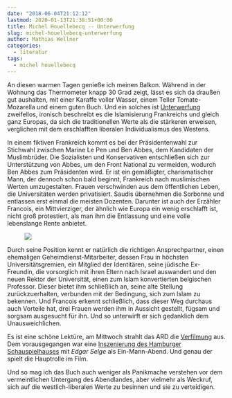 ```yaml
---
date: "2018-06-04T21:12:12"
lastmod: 2020-01-13T21:38:51+00:00
title: Michel Houellebecq -- Unterwerfung
slug: michel-houellebecq-unterwerfung
author: Mathias Wellner
categories:
  - literatur
tags:
  - michel houellebecq
---
```

An diesen warmen Tagen genieße ich meinen Balkon. Während in der Wohnung das Thermometer knapp 30 Grad zeigt, lässt es sich da draußen gut aushalten, mit einer Karaffe voller Wasser, einem Teller Tomate-Mozarella und einem guten Buch. Und ein solches ist [Unterwerfung](http://www.dumont-buchverlag.de/buch/houellebecq-unterwerfung-9783832197957/) zweifellos, ironisch beschreibt es die Islamisierung Frankreichs und gleich ganz Europas, da sich die traditionellen Werte als die stärkeren erweisen, verglichen mit dem erschlafften liberalen Individualismus des Westens.  

<!--more-->

In einem fiktiven Frankreich kommt es bei der Präsidentenwahl zur Stichwahl zwischen Marine Le Pen und Ben Abbes, dem Kandidaten der Muslimbrüder. Die Sozialisten und Konservativen entschließen sich zur Unterstützung von Abbes, um den Front National zu vermeiden, wodurch Ben Abbes zum Präsidenten wird. Er ist ein gemäßigter, charismatischer Mann, der dennoch schon bald beginnt, Frankreich nach muslimischen Werten umzugestalten. Frauen verschwinden aus dem öffentlichen Leben, die Universitäten werden privatisiert. Saudis übernehmen die Sorbonne und entlassen erst einmal die meisten Dozenten. Darunter ist auch der Erzähler Francois, ein Mittvierziger, der ähnlich wie Europa ein wenig erschlafft ist, nicht groß protestiert, als man ihm die Entlassung und eine volle lebenslange Rente anbietet. 

<figure>
  <img src="http://www.dumont-buchverlag.de/fileadmin/user_upload/Data/Cover/9783832197957.jpg">
</figure>

Durch seine Position kennt er natürlich die richtigen Ansprechpartner, einen ehemaligen Geheimdienst-Mitarbeiter, dessen Frau in höchsten Universitätsgremien, ein Mitglied der Identitären, seine jüdische Ex-Freundin, die vorsorglich mit ihren Eltern nach Israel auswandert und den neuen Rektor der Universität, einen zum Islam konvertierten belgischen Professor. Dieser bietet ihm schließlich an, seine alte Stellung zurückzuerhalten, verbunden mit der Bedingung, sich zum Islam zu bekennen. Und Francois erkennt schließlich, dass dieser Weg durchaus auch Vorteile hat, drei Frauen werden ihm in Aussicht gestellt, fügsam und sorgsam ausgesucht für ihn. Und so unterwirft er sich gedanklich dem Unausweichlichen. 

Es ist eine schöne Lektüre, am Mittwoch strahlt das ARD die [Verfilmung](https://www.ardmediathek.de/tv/rbb-Kultur/Unterwerfung-Verfilmung-des-Romans-v/rbb-Fernsehen/Video?bcastId=52243694&documentId=52868940) aus. Dem vorausgegangen war eine [Inszenierung des Hamburger Schauspielhauses](https://www.zeit.de/2016/06/michel-houellebecq-unterwerfung-schauspielhaus-hamburg) mit *Edgar Selge* als Ein-Mann-Abend. Und genau der spielt die Hauptrolle im Film. 

Und so mag ich das Buch auch weniger als Panikmache verstehen vor dem vermeintlichen Untergang des Abendlandes, aber vielmehr als Weckruf, sich auf die westlich-liberalen Werte zu besinnen und sie zu verteidigen.